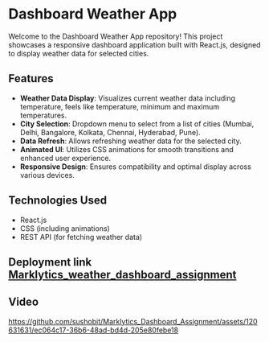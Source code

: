 # Dashboard Weather App

Welcome to the Dashboard Weather App repository! This project showcases a responsive dashboard application built with React.js, designed to display weather data for selected cities.

## Features

- **Weather Data Display**: Visualizes current weather data including temperature, feels like temperature, minimum and maximum temperatures.
- **City Selection**: Dropdown menu to select from a list of cities (Mumbai, Delhi, Bangalore, Kolkata, Chennai, Hyderabad, Pune).
- **Data Refresh**: Allows refreshing weather data for the selected city.
- **Animated UI**: Utilizes CSS animations for smooth transitions and enhanced user experience.
- **Responsive Design**: Ensures compatibility and optimal display across various devices.

## Technologies Used

- React.js
- CSS (including animations)
- REST API (for fetching weather data)


## Deployment link [Marklytics_weather_dashboard_assignment](https://sushobhit-dashboard-assignment.vercel.app/)

## Video 


https://github.com/sushobit/Marklytics_Dashboard_Assignment/assets/120631631/ec064c17-36b6-48ad-bd4d-205e80febe18

